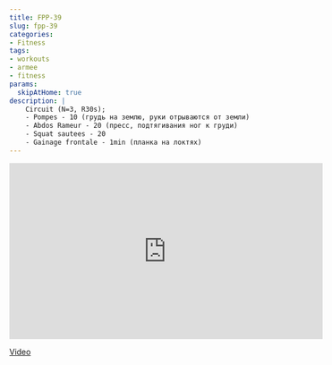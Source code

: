 ```yaml
---
title: FPP-39
slug: fpp-39
categories:
- Fitness
tags:
- workouts
- armee
- fitness
params:
  skipAtHome: true
description: |
    Circuit (N=3, R30s);
    - Pompes - 10 (грудь на землю, руки отрываются от земли)
    - Abdos Rameur - 20 (пресс, подтягивания ног к груди)
    - Squat sautees - 20
    - Gainage frontale - 1min (планка на локтях)
---
```

<iframe width="560" height="315" src="https://www.youtube.com/embed/c02iOPGjzxM?si=0Oht5XT8RzZQIV20" title="YouTube video player" frameborder="0" allow="accelerometer; autoplay; clipboard-write; encrypted-media; gyroscope; picture-in-picture; web-share" allowfullscreen></iframe>

[Video](https://youtu.be/c02iOPGjzxM?si=0Oht5XT8RzZQIV20)
